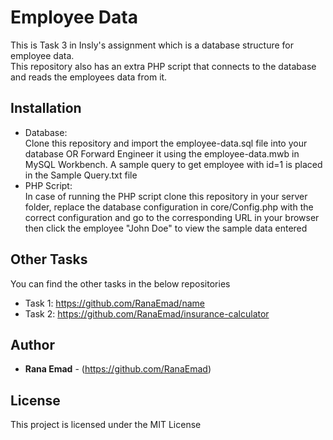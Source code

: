 # Employee Data
This is Task 3 in Insly's assignment which is a database structure for employee data.<br>
This repository also has an extra PHP script that connects to the database and reads the employees data from it.

## Installation
* Database: <br>
 Clone this repository and import the employee-data.sql file into your database OR Forward Engineer it using the employee-data.mwb in MySQL Workbench.
 A sample query to get employee with id=1 is placed in the Sample Query.txt file
* PHP Script: <br>
In case of running the PHP script clone this repository in your server folder, replace the database configuration in core/Config.php with the correct configuration and go to the corresponding URL in your browser then click the employee "John Doe" to view the sample data entered

## Other Tasks
You can find the other tasks in the below repositories
* Task 1: https://github.com/RanaEmad/name
* Task 2: https://github.com/RanaEmad/insurance-calculator

## Author

* **Rana Emad**  - (https://github.com/RanaEmad)

## License

This project is licensed under the MIT License
